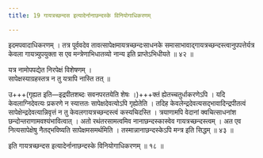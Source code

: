 ```yaml
---
title: 19 गायत्रच्छन्दस इत्यादेर्नानाछन्दस्के विनियोगाधिकरणम्

---
```


इदमपवादाधिकरणम् । तत्र पूर्ववदेव तावत्सापेक्षमायत्रच्छन्दःसाधनके समासाभावाद्गायत्रच्छन्दस्त्वानुपपत्तेर्यत्र केवला गायत्र्युपयुक्ता स एव मन्त्रेणाभिधातव्यो नान्य इति प्राप्तेऽभिधीयते ॥ ४२ ॥

यत्र नामोपपद्येत निरपेक्षं विशेषणम् ।  
सापेक्षस्याग्रहस्तत्र न तु यत्रापि नास्ति तत् ॥  


उ+++(गृह्यत इति—इद्रपीतशब्दः सवनपरतयेति शेषः ।)+++क्तं ह्येतच्चतुर्धाकरणेऽपि । यदि केवलाग्निदेवत्यः प्रकरणे न स्यात्ततः सापेक्षदेवत्योऽपि गृह्येतेति । तदिह केवलेन्द्रदेवत्यसद्भावादिन्द्रपीतत्वं सापेक्षेन्द्रदेवत्यान्निवृत्तं न तु केवलगायत्रच्छन्दस्त्वं कस्यचिदस्ति । त्रयाणामपि वेदानां क्वचित्साधनांश छन्दोन्तराणामवश्यंभावित्वात् । अतो रथंतरसामत्वमिव नानाछन्दस्कास्वेव गायत्रच्छन्दस्त्वम् । अत एव नित्यसापेक्षेषु नैतद्भविष्यति सापेक्षमसमर्थमिति । तस्मान्नानाछन्दस्केऽपि मन्त्र इति सिद्धम् ॥ ४३ ॥

इति गायत्रच्छन्दस इत्यादेर्नानाछन्दस्के विनियोगाधिकरणम् ॥ १८ ॥

